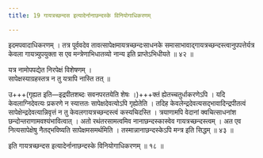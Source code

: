 ```yaml
---
title: 19 गायत्रच्छन्दस इत्यादेर्नानाछन्दस्के विनियोगाधिकरणम्

---
```


इदमपवादाधिकरणम् । तत्र पूर्ववदेव तावत्सापेक्षमायत्रच्छन्दःसाधनके समासाभावाद्गायत्रच्छन्दस्त्वानुपपत्तेर्यत्र केवला गायत्र्युपयुक्ता स एव मन्त्रेणाभिधातव्यो नान्य इति प्राप्तेऽभिधीयते ॥ ४२ ॥

यत्र नामोपपद्येत निरपेक्षं विशेषणम् ।  
सापेक्षस्याग्रहस्तत्र न तु यत्रापि नास्ति तत् ॥  


उ+++(गृह्यत इति—इद्रपीतशब्दः सवनपरतयेति शेषः ।)+++क्तं ह्येतच्चतुर्धाकरणेऽपि । यदि केवलाग्निदेवत्यः प्रकरणे न स्यात्ततः सापेक्षदेवत्योऽपि गृह्येतेति । तदिह केवलेन्द्रदेवत्यसद्भावादिन्द्रपीतत्वं सापेक्षेन्द्रदेवत्यान्निवृत्तं न तु केवलगायत्रच्छन्दस्त्वं कस्यचिदस्ति । त्रयाणामपि वेदानां क्वचित्साधनांश छन्दोन्तराणामवश्यंभावित्वात् । अतो रथंतरसामत्वमिव नानाछन्दस्कास्वेव गायत्रच्छन्दस्त्वम् । अत एव नित्यसापेक्षेषु नैतद्भविष्यति सापेक्षमसमर्थमिति । तस्मान्नानाछन्दस्केऽपि मन्त्र इति सिद्धम् ॥ ४३ ॥

इति गायत्रच्छन्दस इत्यादेर्नानाछन्दस्के विनियोगाधिकरणम् ॥ १८ ॥

